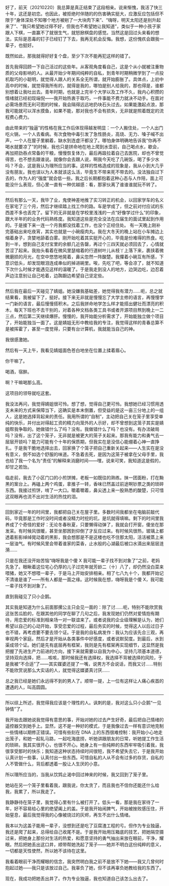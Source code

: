 好了，前天（20210220）我总算是真正结束了这段相亲。说来惭愧，我活了快三十年，这还是初恋。也因此，被拒绝时伴随的的伤害确实挺大，应激反应包括但不限于“身体深处不知哪个地方被剜了一大块肉下来”、“嗨呀，明天太阳还是别升起来了”、“我只希望她过得不好，但我也不希望她让我知道”，类似于一种小孩子家跟人下棋，一直赢不了就很生气，就怒掀棋盘的感觉。当然这是回过头来看的想法，实际是恶毒的钉子已经钉了下去，我再无机会反悔。我想，这份愧疚会跟我一辈子，也挺好。

既然如此，那我就得好好复个盘，至少下次不能再犯这样的错了。

首先我得回顾一下自己活过的这些年。从客观角度看自己，这是个从小就被注重物质的父母影响的人。从最开始少年期间纯粹的自私，到青年时期稍微学到了一点投机取巧的小聪明，就觉得人跟人的关系全无所谓，就开始膨胀了。具体点，上初中高中的时候，就觉得我所有的，就得是我的，哪怕是别人给我的，那也得是，谁都别想着让我吐出去。青年时期，也就是上完半个大学以及工作不久，我内心积攒的情绪就已经初现端倪——我开始热衷于取巧，一件事能不费力就决不动手。在面对必需场景而无利可图的时候，我会隔得远远地扔块石头过去。如果能激起点浪，那我可能就可以浑水摸鱼，如果不能，那对我也不会有损失，无非就是照着既定的流程费心费力。

由此带来的“独逼”的性格在我工作后体现得越发明显：一个人搬住处，一个人出门吃火锅，一个人去看病。有次食物中毒引发了急性肠炎，高烧、无力、嗓子喊不出声，一个人在屋子里躺着，缺水到连虚汗都没了。哪怕身体明确地告诉我“你再不喝水就要凉了”的时候，我也只是拼命地在地上爬到水壶前，自己喝点水，歇会，再加把劲吞点常备的干粮，慢慢恢复体力，最后再趿拉着自己去医院，却也不曾觉得苦，也不想去跟谁说。就像你会去跟人说，啊我今天吃了几碗饭，喝了多少水吗？不会，这是我认为理所应当的事。这样的性格造成的现象是，我从小到大几乎没有朋友。我也误以为人本就该这么活，毕竟生不带来死不带去的。没法独自过下去的，作为人的“强度”就会低一些。我之后长期都抱着这种心态与人作陪，面上可能没什么表现，但心里一直有一种优越感：看，那家伙离了谁谁谁就玩不转了。

---

然后有那么一天，我毕了业，鬼使神差地推了实习转正的机会，以回家学车的名义在家宅了三个月，然后才继续踏上找工作的路。车是学成了，但之前对付应试的东西差不多也丢完了。留下的无非就是在学校里浅浅的一点“好像学过什么”的印象，跟大半年的的业务代码熟练度。我知道这些是完全没法在应届生的面试里起到作用的。于是接下来一连一个月我都没找着工作，也没个正经住处。
有一天晚上刚补完基础出来吃夜宵，其实也就是一小碗瘦肉丸。我在大冬天的晚上站在小车摊边上缩着身子，贪婪地舔着白雾。刚开始吃着其实挺开心的，毕竟是份难得的热食。吃到一半，想到自己支付宝里的余额几近告罄，再过个三四天就必须回去了，心情就苦涩了起来。我抬头看着在微风里瑟缩着的行道树叶儿从枝丫上落下来，裹挟着微微磨损的月光，在空中悠悠地晃着，鼻尖忽然一阵酸楚。我攥着小碗互有所感，下意识低头，却发现眼泪连成串似的掉进碗里。唉，先吃了吧，等会凉了，就不知道下次什么时候才能遇见这样的温暖了。于是我走到没人的地方，边哭边吃，边忍着声边注意别让自己呛着，边踟蹰边希望自己坚定些。

---

然后我在最后一天碰见了婧姐。她没嫌我基础差，她觉得我有潜力……呃，总之就结果看，我被留下了，挺好。接下来无非就是慢慢忘了大学主修的语言，再慢慢学一门新的语言，最后慢慢搭积木。之后我拼命地学怎么样才能搭出健壮而漂亮的积木，每天下班也不去干别的，对着各种文档各类工具书或者开源项目熬到晚上一二三点，然后第二天继续爆肝。慢慢的，我开始能分析需求了，开始能独立做个项目了，开始能独当一面了。这是婧姐无形中教给我的专注，我觉得这样的青春总算不是被挥霍了，甚至一度觉得，只要有台计算机，我就能当自己的神。

我很感激她。

然后有一天上午，我看见婧姐面色苍白地坐在位置上揉着眉心。

你干嘛了。

喝酒，宿醉。

啊？干嘛喝那么高。

这项目的领导就吃这套。

我没法再问，我觉得婧姐很可怜。想了想，觉得自己更可怜。我想她已经习惯用透支未来的方式来保障当下，这确实是本末倒置，但受益的是这一亩三分地上的一组人，这是她选择背起来的责任。我用所谓的“自制”，主动把自己关在笼子里享受单纯的快乐，并付出对得起工资的精力向笼外的人示好，却不曾想到这笼子其实是婧姐帮我争取的。她做错什么了吗？没有。我做错什么了吗？也没有。有办法破局吗？没有，出了这个笼子，无非就是被更大的笼子关起来。那我有能力和勇气去一层层开锁吗？能力可能有个十年的保质期，但我实在是没信心能绷着心神一直挣扎。于是我干脆地选择出去，回家换了个笼子把自己重新关起来——人生实在是没有意义，倒不如选个舒服的味道。不急着去死，是因为这笼子被拿在父母手里，我也给了我一个名为“责任”的解释来消磨时间——嘿，说来可笑，我知道这是假的，却甘之若饴。

临走前，我去了小区门口的小煎饼摊，老板一如既往的熟练。抹一团面粉，打在黝黑的案台上。再磕上两个鸡蛋，拿推子一转，香味已然盖过前途啊钞票之类的琐碎东西。我接过煎饼，啃了一大口。嚼着嚼着，鼻尖透上来一股熟悉的酸楚，只可惜这双眼再也流不出对生活的热忱的泪。

---

回到家近一年的时间里，我都把自己关在屋子里。多数时间我都坐在电脑前敲代码，毕竟那是工作时没时间或者没精力时挖的坑，是坑就得填嘛。剩下的时间里我养成了个奇怪的爱好：无论冬春秋夏，只要懒得动弹了，我就会打开窗，傻坐在那发呆。有时候风很暖，甚至坐那困到仰倒了才反应过来。有时候风很热，玻璃上都透着影影绰绰晃动着的黑影，我会想那是不是这楼也吃不住那太阳，活活被蒸上来一层油气。有时候风里会带着谁家的菜香，止水般的心湖最后被口水滴出来层层涟漪……

只是在我还没开始苦恼“嗨呀我是个傻 X 我可能一辈子找不到对象了”之前，老妈先急了。眼瞅着这位宅心仍厚的儿子过完年就芳龄二（十）八了，却仍然没白菜来喂猪，她又不想喂一辈子，于是马上开始安排相亲。相了七八九十个，我都开始记不清谁是谁了——所有人都是一面之缘。这时候我在想，嗨呀我是个傻 X，我可能一辈子找不到对象了。

直到我碰见了只小企鹅。

其实我是知道为什么前面那摞公主只会见一面的：除了讨……呃，特别不能欣赏我这张苦瓜脸的，在跟其他的同学在聊了几句之后，我发现她们仍然对爱情抱有期待，用恋爱的标准到相亲场一对一联谊来了。或者说我的企业级理解是认为，她们希望以自己的心动开始，享受恋爱的过程，最后务实的时候，觉得这人以后过日子也不错，再考虑要不要去领个证。于是我的自私病发作：我认为应该先合三观，再审视两个家庭。然后才是开始从各类事件中好感度，或者说默契度。到最后，水到渠成领个证。她们是先有底层再有框架，我则是先有框架再实现细节，这显然是我把握了先进生产力前进的方向，接下来就需要以自我为中心，坚持几项基本道德，坚持双向选择，把……咳咳，那时候我还有选择权，我选择不背被选择的风险，于是我被“不合适”了——其实媒婆还提了一嘴，说男方不会说话，而我又讨……特别不能欣赏说那么大实话的人，就觉得这媒婆真讨厌……

总之我已经是她们永远得不到的男人了。顺带一提，上一位有这样让人痛心疾首的遭遇的人，叫高圆圆。

---

所以综上所述，我觉得我应该是个理性的人。讽刺的是，我对这么只小企鹅“一见钟情”了。

我开始去跟她说我觉得有意思的事，开始对她的过去产生好奇，最后把自己情绪的遥控器交到她手上。显然，这不是一种好的模式，于是我像过去一样有意识地克制一些情绪以期修正错误。可惜有些刻在 DNA 上的东西很难控制：我开始小心地走出笼子，和她一起轧马路，一起吃海底捞，听她讲跟朋友的日常，听她提工作生活的琐碎。我其实很开心，也很不开心。她身上有一些纯粹的东西牢牢吸引着我，我很享受那时的快乐；我知道这种状态持续时间很短，我不希望失去它，于是我开始认真计划一些事，认真付出一些东西。可惜自私的人从不会有过多的存货，自私的人不管做什么，背后都透着一股让人生厌的小意。

所以理所应当的，当我从饮鸩止渴中回过神来的时候，我又回到了笼子里。

她站在另一个笼子里看着我，跟我说，你太贪了，而且我也不信你还能还什么给我，我累了，所以我走了。

我静静待在笼子里，我觉得心里有什么被打开了。低头一看，那是我在家待了一年，好不容易给心里的绝望阖上的盖。于是我开始闹脾气，开始被挫败感压住，开始窒息，最后我觉得我的心像被烧过的灰烬，再生不出什么情绪。

我本以为这盖子能用一辈子，没想到还是吃了豆腐渣工程的亏。但作为专业独逼，我还是爬了起来，总得给自己收尾不是。于是我开始用压箱底的技艺，把她隔空摄过来，把她身上那份对生活的热爱，和愿意坚持的勇气抽出来放在眼前，干净，耀眼。然后把她丢出这口井，顺带帮她洗起了笼子——她并不明白这份纯粹的意义，一切都是天性使然，所以她不该待在这里。

我看着眼前干净而耀眼的信念，我突然明白我之前不是放不下她——我又几曾何时抱起过她——我只是该放过自己。我辜负了她，但不该再辜负她教给我的东西了。

现在，我成功把她丢出井了。作为专业独逼，我也知道自己该怎么出去了。